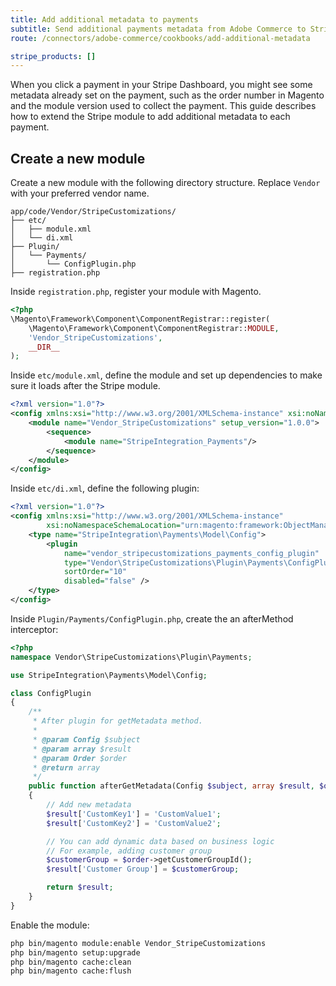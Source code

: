 ```yaml
---
title: Add additional metadata to payments
subtitle: Send additional payments metadata from Adobe Commerce to Stripe.
route: /connectors/adobe-commerce/cookbooks/add-additional-metadata

stripe_products: []
---
```




When you click a payment in your Stripe Dashboard, you might see some metadata already set on the payment, such as the order number in Magento and the module version used to collect the payment. This guide describes how to extend the Stripe module to add additional metadata to each payment.

## Create a new module

Create a new module with the following directory structure. Replace `Vendor` with your preferred vendor name.


```
app/code/Vendor/StripeCustomizations/
├── etc/
│   ├── module.xml
│   └── di.xml
├── Plugin/
│   └── Payments/
│       └── ConfigPlugin.php
├── registration.php
```

Inside `registration.php`, register your module with Magento.

```php
<?php
\Magento\Framework\Component\ComponentRegistrar::register(
    \Magento\Framework\Component\ComponentRegistrar::MODULE,
    'Vendor_StripeCustomizations',
    __DIR__
);
```

Inside `etc/module.xml`, define the module and set up dependencies to make sure it loads after the Stripe module.

```xml
<?xml version="1.0"?>
<config xmlns:xsi="http://www.w3.org/2001/XMLSchema-instance" xsi:noNamespaceSchemaLocation="urn:magento:framework:Module/etc/module.xsd">
    <module name="Vendor_StripeCustomizations" setup_version="1.0.0">
        <sequence>
            <module name="StripeIntegration_Payments"/>
        </sequence>
    </module>
</config>
```

Inside `etc/di.xml`, define the following plugin:

```xml
<?xml version="1.0"?>
<config xmlns:xsi="http://www.w3.org/2001/XMLSchema-instance"
        xsi:noNamespaceSchemaLocation="urn:magento:framework:ObjectManager/etc/config.xsd">
    <type name="StripeIntegration\Payments\Model\Config">
        <plugin
            name="vendor_stripecustomizations_payments_config_plugin"
            type="Vendor\StripeCustomizations\Plugin\Payments\ConfigPlugin"
            sortOrder="10"
            disabled="false" />
    </type>
</config>
```

Inside `Plugin/Payments/ConfigPlugin.php`, create the an afterMethod interceptor:

```php
<?php
namespace Vendor\StripeCustomizations\Plugin\Payments;

use StripeIntegration\Payments\Model\Config;

class ConfigPlugin
{
    /**
     * After plugin for getMetadata method.
     *
     * @param Config $subject
     * @param array $result
     * @param Order $order
     * @return array
     */
    public function afterGetMetadata(Config $subject, array $result, $order)
    {
        // Add new metadata
        $result['CustomKey1'] = 'CustomValue1';
        $result['CustomKey2'] = 'CustomValue2';

        // You can add dynamic data based on business logic
        // For example, adding customer group
        $customerGroup = $order->getCustomerGroupId();
        $result['Customer Group'] = $customerGroup;

        return $result;
    }
}
```

Enable the module:

```sh
php bin/magento module:enable Vendor_StripeCustomizations
php bin/magento setup:upgrade
php bin/magento cache:clean
php bin/magento cache:flush
```
